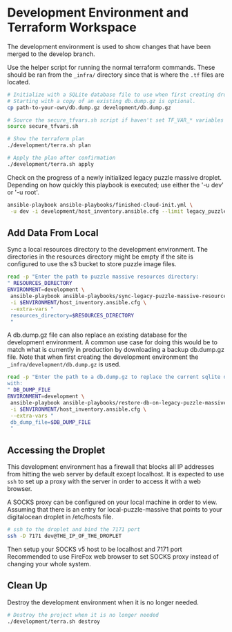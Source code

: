 # Development Environment and Terraform Workspace

The development environment is used to show changes that have been merged to the
develop branch.

Use the helper script for running the normal terraform commands. These should
be ran from the `_infra/` directory since that is where the `.tf` files are
located.

```bash
# Initialize with a SQLite database file to use when first creating droplet.
# Starting with a copy of an existing db.dump.gz is optional.
cp path-to-your-own/db.dump.gz development/db.dump.gz
```

```bash
# Source the secure_tfvars.sh script if haven't set TF_VAR_* variables yet.
source secure_tfvars.sh

# Show the terraform plan
./development/terra.sh plan

# Apply the plan after confirmation
./development/terra.sh apply
```

Check on the progress of a newly initialized legacy puzzle massive droplet.
Depending on how quickly this playbook is executed; use either the '-u dev' or
'-u root'.

```bash
ansible-playbook ansible-playbooks/finished-cloud-init.yml \
 -u dev -i development/host_inventory.ansible.cfg --limit legacy_puzzle_massive
```

## Add Data From Local

Sync a local resources directory to the development environment. The directories
in the resources directory might be empty if the site is configured to use the
s3 bucket to store puzzle image files.

```bash
read -p "Enter the path to puzzle massive resources directory:
" RESOURCES_DIRECTORY
ENVIRONMENT=development \
 ansible-playbook ansible-playbooks/sync-legacy-puzzle-massive-resources-directory.yml \
 -i $ENVIRONMENT/host_inventory.ansible.cfg \
 --extra-vars "
 resources_directory=$RESOURCES_DIRECTORY
 "
```

A db.dump.gz file can also replace an existing database for the development
environment. A common use case for doing this would be to match what is
currently in production by downloading a backup db.dump.gz file. Note that when
first creating the development environment the `_infra/development/db.dump.gz`
is used.

```bash
read -p "Enter the path to a db.dump.gz to replace the current sqlite database
with:
" DB_DUMP_FILE
ENVIRONMENT=development \
 ansible-playbook ansible-playbooks/restore-db-on-legacy-puzzle-massive.yml \
 -i $ENVIRONMENT/host_inventory.ansible.cfg \
 --extra-vars "
 db_dump_file=$DB_DUMP_FILE
 "
```

## Accessing the Droplet

This development environment has a firewall that blocks all IP addresses from
hitting the web server by default except localhost. It is expected to use `ssh`
to set up a proxy with the server in order to access it with a web browser.

A SOCKS proxy can be configured on your local machine in order to view.
Assuming that there is an entry for local-puzzle-massive that points to your
digitalocean droplet in /etc/hosts file.

```bash
# ssh to the droplet and bind the 7171 port
ssh -D 7171 dev@THE_IP_OF_THE_DROPLET
```

Then setup your SOCKS v5 host to be localhost and 7171 port
Recommended to use FireFox web browser to set SOCKS proxy instead of changing
your whole system.

## Clean Up

Destroy the development environment when it is no longer needed.

```bash
# Destroy the project when it is no longer needed
./development/terra.sh destroy
```

